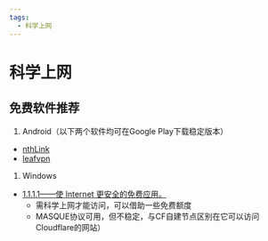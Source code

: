 ```yaml
---
tags:
  - 科学上网
---
```

# 科学上网

## 免费软件推荐

1. Android（以下两个软件均可在Google Play下载稳定版本）
- [nthLink](https://www.downloadnth.com/download.html)
- [leafvpn](https://www.kitslabs.com/leafvpn.downloads.html)

1. Windows
- [1.1.1.1——使 Internet 更安全的免费应用。](https://1111-releases.cloudflareclient.com/win/latest)
	- 需科学上网才能访问，可以借助一些免费额度
	- MASQUE协议可用，但不稳定，与CF自建节点区别在它可以访问Cloudflare的网站）


